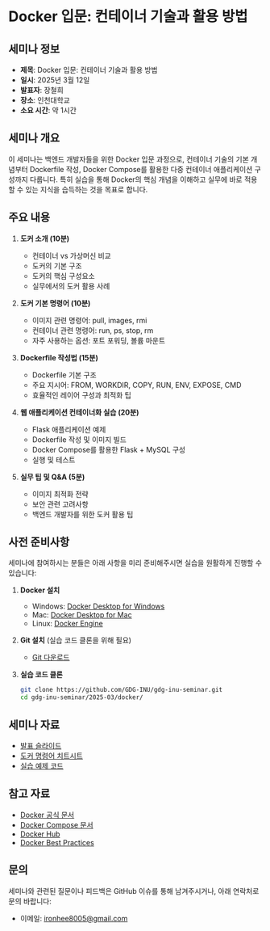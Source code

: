 # Docker 입문: 컨테이너 기술과 활용 방법

## 세미나 정보

- **제목**: Docker 입문: 컨테이너 기술과 활용 방법
- **일시**: 2025년 3월 12일
- **발표자**: 장철희
- **장소**: 인천대학교
- **소요 시간**: 약 1시간

## 세미나 개요

이 세미나는 백엔드 개발자들을 위한 Docker 입문 과정으로, 컨테이너 기술의 기본 개념부터 Dockerfile 작성, Docker Compose를 활용한 다중 컨테이너 애플리케이션 구성까지 다룹니다. 특히 실습을 통해 Docker의 핵심 개념을 이해하고 실무에 바로 적용할 수 있는 지식을 습득하는 것을 목표로 합니다.

## 주요 내용

1. **도커 소개 (10분)**
   - 컨테이너 vs 가상머신 비교
   - 도커의 기본 구조
   - 도커의 핵심 구성요소
   - 실무에서의 도커 활용 사례

2. **도커 기본 명령어 (10분)**
   - 이미지 관련 명령어: pull, images, rmi
   - 컨테이너 관련 명령어: run, ps, stop, rm
   - 자주 사용하는 옵션: 포트 포워딩, 볼륨 마운트

3. **Dockerfile 작성법 (15분)**
   - Dockerfile 기본 구조
   - 주요 지시어: FROM, WORKDIR, COPY, RUN, ENV, EXPOSE, CMD
   - 효율적인 레이어 구성과 최적화 팁

4. **웹 애플리케이션 컨테이너화 실습 (20분)**
   - Flask 애플리케이션 예제
   - Dockerfile 작성 및 이미지 빌드
   - Docker Compose를 활용한 Flask + MySQL 구성
   - 실행 및 테스트

5. **실무 팁 및 Q&A (5분)**
   - 이미지 최적화 전략
   - 보안 관련 고려사항
   - 백엔드 개발자를 위한 도커 활용 팁

## 사전 준비사항

세미나에 참여하시는 분들은 아래 사항을 미리 준비해주시면 실습을 원활하게 진행할 수 있습니다:

1. **Docker 설치**
   - Windows: [Docker Desktop for Windows](https://docs.docker.com/desktop/windows/install/)
   - Mac: [Docker Desktop for Mac](https://docs.docker.com/desktop/mac/install/)
   - Linux: [Docker Engine](https://docs.docker.com/engine/install/)

2. **Git 설치** (실습 코드 클론을 위해 필요)
   - [Git 다운로드](https://git-scm.com/downloads)

3. **실습 코드 클론**
   ```bash
   git clone https://github.com/GDG-INU/gdg-inu-seminar.git
   cd gdg-inu-seminar/2025-03/docker/
   ```

## 세미나 자료

- [발표 슬라이드](./slides/)
- [도커 명령어 치트시트](./resources/)
- [실습 예제 코드](./code/)

## 참고 자료

- [Docker 공식 문서](https://docs.docker.com/)
- [Docker Compose 문서](https://docs.docker.com/compose/)
- [Docker Hub](https://hub.docker.com/)
- [Docker Best Practices](https://docs.docker.com/develop/develop-images/dockerfile_best-practices/)


## 문의

세미나와 관련된 질문이나 피드백은 GitHub 이슈를 통해 남겨주시거나, 아래 연락처로 문의 바랍니다:

- 이메일: ironhee8005@gmail.com